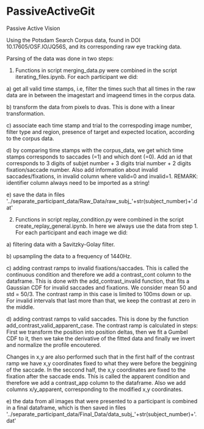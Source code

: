 # PassiveActiveGit
Passive Active Vision

Using the Potsdam Search Corpus data, found in DOI 10.17605/OSF.IO/JQ56S, and its corresponding raw eye tracking data. 

Parsing of the data was done in two steps:

1. Functions in script merging_data.py were combined in the script iterating_files.ipynb. 
For each participant we did:

  a) get all valid time stamps, i.e, filter the times such that all times in the raw data are in between the imagestart and imageend times in the corpus data.
  
  b) transform the data from pixels to dvas. This is done with a linear transformation. 
  
  c) associate each time stamp and trial to the correspoding image number, filter type and region, presence of target and expected location, according to the corpus data.
  
  d) by comparing time stamps with the corpus_data, we get which time stamps corresponds to saccades (=1) and which dont (=0). Add an id that corresponds to 3 digits of subjet number + 3 digits trial number + 2 digits fixation/saccade number. Also add information about invalid saccades/fixations, in invalid column where valid=0 and invalid=1. REMARK: identifier column always need to be imported as a string! 
  
  e) save the data in files '../separate_participant_data/Raw_Data/raw_subj_'+str(subject_number)+'.dat'
  
2. Functions in script replay_condition.py were combined in the script create_replay_general.ipynb. In here we always use the data from step 1. 
For each participant and each image we did:
  
  a) filtering data with a Savitzky-Golay filter. 
  
  b) upsampling the data to a frequency of 1440Hz. 
  
  c) adding contrast ramps to invalid fixations/saccades. This is called the continuous condition and therefore we add a contrast_cont column to the dataframe. This is done with the add_contrast_invalid function, that fits a Gaussian CDF for invalid saccades and fixations. We consider mean 50 and std = 50/3. The contrast ramp in this case is limited to 100ms down or up. For invalid intervals that last more than that, we keep the contrast at zero in the middle.
  
  d) adding contrast ramps to valid saccades. This is done by the function add_contrast_valid_apparent_case. The contrast ramp is calculated in steps: First we transform the position into position deltas, then we fit a Gumbel CDF to it, then we take the derivative of the fitted data and finally we invert and normalize the profile encoutered.
  
   Changes in x,y are also performed such that in the first half of the contrast ramp we have x,y coordinates fixed to what they were before the beggining of the saccade. In the seccond half, the x,y coordinates are fixed to the fixation after the saccade ends. This is called the apparent condition and therefore we add a contrast_app column to the dataframe. Also we add columns x/y_apparent, corresponding to the modified x,y coordinates. 
  
  e) the data from all images that were presented to a participant is combined in a final dataframe, which is then saved in files '../separate_participant_data/Final_Data/data_subj_'+str(subject_number)+'.dat'
